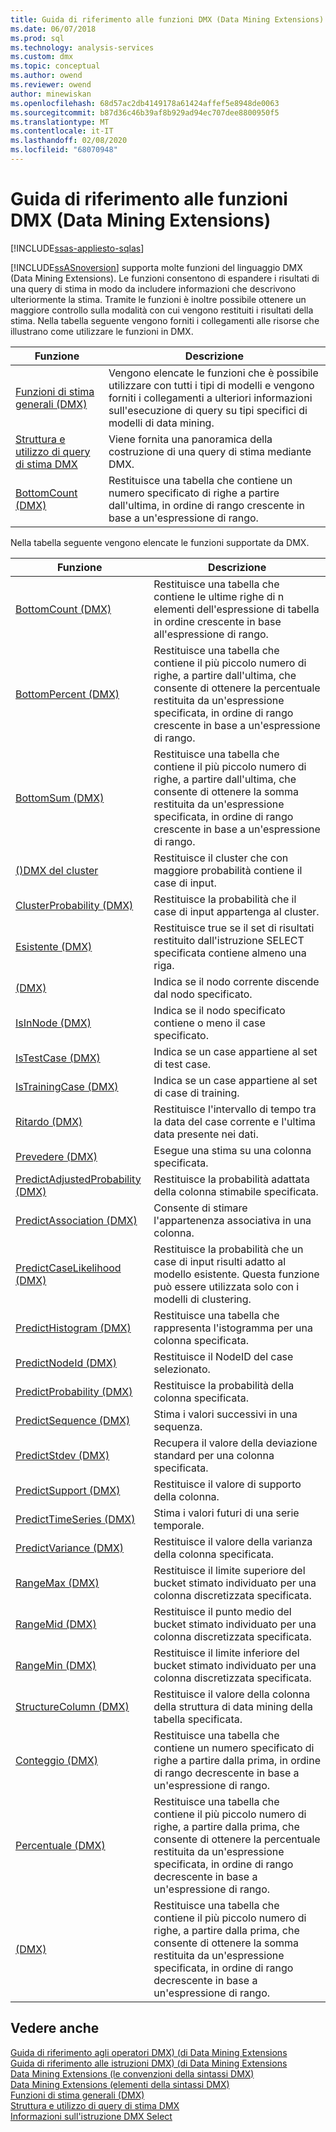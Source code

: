 ```yaml
---
title: Guida di riferimento alle funzioni DMX (Data Mining Extensions) | Microsoft Docs
ms.date: 06/07/2018
ms.prod: sql
ms.technology: analysis-services
ms.custom: dmx
ms.topic: conceptual
ms.author: owend
ms.reviewer: owend
author: minewiskan
ms.openlocfilehash: 68d57ac2db4149178a61424affef5e8948de0063
ms.sourcegitcommit: b87d36c46b39af8b929ad94ec707dee8800950f5
ms.translationtype: MT
ms.contentlocale: it-IT
ms.lasthandoff: 02/08/2020
ms.locfileid: "68070948"
---
```

# <a name="data-mining-extensions-dmx-function-reference"></a>Guida di riferimento alle funzioni DMX (Data Mining Extensions)
[!INCLUDE[ssas-appliesto-sqlas](../includes/ssas-appliesto-sqlas.md)]

  
  [!INCLUDE[ssASnoversion](../includes/ssasnoversion-md.md)] supporta molte funzioni del linguaggio DMX (Data Mining Extensions). Le funzioni consentono di espandere i risultati di una query di stima in modo da includere informazioni che descrivono ulteriormente la stima. Tramite le funzioni è inoltre possibile ottenere un maggiore controllo sulla modalità con cui vengono restituiti i risultati della stima. Nella tabella seguente vengono forniti i collegamenti alle risorse che illustrano come utilizzare le funzioni in DMX.  
  
|Funzione|Descrizione|  
|--------------|-----------------|  
|[Funzioni di stima generali &#40;DMX&#41;](../dmx/general-prediction-functions-dmx.md)|Vengono elencate le funzioni che è possibile utilizzare con tutti i tipi di modelli e vengono forniti i collegamenti a ulteriori informazioni sull'esecuzione di query su tipi specifici di modelli di data mining.|  
|[Struttura e utilizzo di query di stima DMX](../dmx/structure-and-usage-of-dmx-prediction-queries.md)|Viene fornita una panoramica della costruzione di una query di stima mediante DMX.|  
|[BottomCount &#40;DMX&#41;](../dmx/bottomcount-dmx.md)|Restituisce una tabella che contiene un numero specificato di righe a partire dall'ultima, in ordine di rango crescente in base a un'espressione di rango.|  
  
 Nella tabella seguente vengono elencate le funzioni supportate da DMX.  
  
|Funzione|Descrizione|  
|--------------|-----------------|  
|[BottomCount &#40;DMX&#41;](../dmx/bottomcount-dmx.md)|Restituisce una tabella che contiene le ultime righe di n elementi dell'espressione di tabella in ordine crescente in base all'espressione di rango.|  
|[BottomPercent &#40;DMX&#41;](../dmx/bottompercent-dmx.md)|Restituisce una tabella che contiene il più piccolo numero di righe, a partire dall'ultima, che consente di ottenere la percentuale restituita da un'espressione specificata, in ordine di rango crescente in base a un'espressione di rango.|  
|[BottomSum &#40;DMX&#41;](../dmx/bottomsum-dmx.md)|Restituisce una tabella che contiene il più piccolo numero di righe, a partire dall'ultima, che consente di ottenere la somma restituita da un'espressione specificata, in ordine di rango crescente in base a un'espressione di rango.|  
|[&#40;&#41;DMX del cluster](../dmx/cluster-dmx.md)|Restituisce il cluster che con maggiore probabilità contiene il case di input.|  
|[ClusterProbability &#40;DMX&#41;](../dmx/clusterprobability-dmx.md)|Restituisce la probabilità che il case di input appartenga al cluster.|  
|[Esistente &#40;DMX&#41;](../dmx/exists-dmx.md)|Restituisce true se il set di risultati restituito dall'istruzione SELECT specificata contiene almeno una riga.|  
|[&#40;DMX&#41;](../dmx/isdescendant-dmx.md)|Indica se il nodo corrente discende dal nodo specificato.|  
|[IsInNode &#40;DMX&#41;](../dmx/isinnode-dmx.md)|Indica se il nodo specificato contiene o meno il case specificato.|  
|[IsTestCase &#40;DMX&#41;](../dmx/istestcase-dmx.md)|Indica se un case appartiene al set di test case.|  
|[IsTrainingCase &#40;DMX&#41;](../dmx/istrainingcase-dmx.md)|Indica se un case appartiene al set di case di training.|  
|[Ritardo &#40;DMX&#41;](../dmx/lag-dmx.md)|Restituisce l'intervallo di tempo tra la data del case corrente e l'ultima data presente nei dati.|  
|[Prevedere &#40;DMX&#41;](../dmx/predict-dmx.md)|Esegue una stima su una colonna specificata.|  
|[PredictAdjustedProbability &#40;DMX&#41;](../dmx/predictadjustedprobability-dmx.md)|Restituisce la probabilità adattata della colonna stimabile specificata.|  
|[PredictAssociation &#40;DMX&#41;](../dmx/predictassociation-dmx.md)|Consente di stimare l'appartenenza associativa in una colonna.|  
|[PredictCaseLikelihood &#40;DMX&#41;](../dmx/predictcaselikelihood-dmx.md)|Restituisce la probabilità che un case di input risulti adatto al modello esistente. Questa funzione può essere utilizzata solo con i modelli di clustering.|  
|[PredictHistogram &#40;DMX&#41;](../dmx/predicthistogram-dmx.md)|Restituisce una tabella che rappresenta l'istogramma per una colonna specificata.|  
|[PredictNodeId &#40;DMX&#41;](../dmx/predictnodeid-dmx.md)|Restituisce il NodeID del case selezionato.|  
|[PredictProbability &#40;DMX&#41;](../dmx/predictprobability-dmx.md)|Restituisce la probabilità della colonna specificata.|  
|[PredictSequence &#40;DMX&#41;](../dmx/predictsequence-dmx.md)|Stima i valori successivi in una sequenza.|  
|[PredictStdev &#40;DMX&#41;](../dmx/predictstdev-dmx.md)|Recupera il valore della deviazione standard per una colonna specificata.|  
|[PredictSupport &#40;DMX&#41;](../dmx/predictsupport-dmx.md)|Restituisce il valore di supporto della colonna.|  
|[PredictTimeSeries &#40;DMX&#41;](../dmx/predicttimeseries-dmx.md)|Stima i valori futuri di una serie temporale.|  
|[PredictVariance &#40;DMX&#41;](../dmx/predictvariance-dmx.md)|Restituisce il valore della varianza della colonna specificata.|  
|[RangeMax &#40;DMX&#41;](../dmx/rangemax-dmx.md)|Restituisce il limite superiore del bucket stimato individuato per una colonna discretizzata specificata.|  
|[RangeMid &#40;DMX&#41;](../dmx/rangemid-dmx.md)|Restituisce il punto medio del bucket stimato individuato per una colonna discretizzata specificata.|  
|[RangeMin &#40;DMX&#41;](../dmx/rangemin-dmx.md)|Restituisce il limite inferiore del bucket stimato individuato per una colonna discretizzata specificata.|  
|[StructureColumn &#40;DMX&#41;](../dmx/structurecolumn-dmx.md)|Restituisce il valore della colonna della struttura di data mining della tabella specificata.|  
|[Conteggio &#40;DMX&#41;](../dmx/topcount-dmx.md)|Restituisce una tabella che contiene un numero specificato di righe a partire dalla prima, in ordine di rango decrescente in base a un'espressione di rango.|  
|[Percentuale &#40;DMX&#41;](../dmx/toppercent-dmx.md)|Restituisce una tabella che contiene il più piccolo numero di righe, a partire dalla prima, che consente di ottenere la percentuale restituita da un'espressione specificata, in ordine di rango decrescente in base a un'espressione di rango.|  
|[&#40;DMX&#41;](../dmx/topsum-dmx.md)|Restituisce una tabella che contiene il più piccolo numero di righe, a partire dalla prima, che consente di ottenere la somma restituita da un'espressione specificata, in ordine di rango decrescente in base a un'espressione di rango.|  
  
## <a name="see-also"></a>Vedere anche  
 [Guida di riferimento agli operatori DMX&#41; &#40;di Data Mining Extensions](../dmx/data-mining-extensions-dmx-operator-reference.md)   
 [Guida di riferimento alle istruzioni DMX&#41; &#40;di Data Mining Extensions](../dmx/data-mining-extensions-dmx-statements.md)   
 [Data Mining Extensions &#40;le convenzioni della sintassi DMX&#41;](../dmx/data-mining-extensions-dmx-syntax-conventions.md)   
 [Data Mining Extensions &#40;elementi della sintassi DMX&#41;](../dmx/data-mining-extensions-dmx-syntax-elements.md)   
 [Funzioni di stima generali &#40;DMX&#41;](../dmx/general-prediction-functions-dmx.md)   
 [Struttura e utilizzo di query di stima DMX](../dmx/structure-and-usage-of-dmx-prediction-queries.md)   
 [Informazioni sull'istruzione DMX Select](../dmx/understanding-the-dmx-select-statement.md)  
  
  
